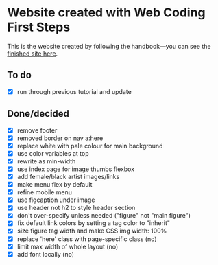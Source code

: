 # Website created with Web Coding First Steps

This is the website created by following the handbook—you can see the [finished site here](https://daveeveritt.github.io/web-coding-first-site/).

## To do

- [x] run through previous tutorial and update

## Done/decided

- [x] remove footer
- [x] removed border on nav a:here
- [x] replace white with pale colour for main background
- [x] use color variables at top
- [x] rewrite as min-width
- [x] use index page for image thumbs flexbox
- [x] add female/black artist images/links
- [x] make menu flex by default
- [x] refine mobile menu
- [x] use figcaption under image
- [x] use header not h2 to style header section
- [x] don't over-specify unless needed ("figure" not "main figure")
- [x] fix default link colors by setting a tag color to "inherit"
- [x] size figure tag width and make CSS img width: 100%
- [x] replace 'here' class with page-specific class (no)
- [x] limit max width of whole layout (no)
- [x] add font locally (no)
